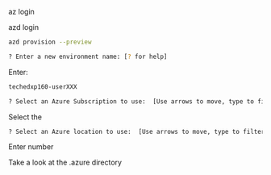 

az login

azd login



```bash
azd provision --preview
```

```bash
? Enter a new environment name: [? for help]
```
Enter:

```bash
techedxp160-userXXX
```


```bash
? Select an Azure Subscription to use:  [Use arrows to move, type to filter]
```

Select the 

```bash
? Select an Azure location to use:  [Use arrows to move, type to filter]
```

Enter number




Take a look at the .azure directory